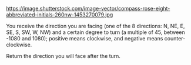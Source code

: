 https://image.shutterstock.com/image-vector/compass-rose-eight-abbreviated-initials-260nw-1453270079.jpg

You receive the direction you are facing (one of the 8 directions: N, NE, E, SE, S, SW, W, NW) and a certain degree to turn (a multiple of 45, between -1080 and 1080); positive means clockwise, and negative means counter-clockwise.

Return the direction you will face after the turn.
